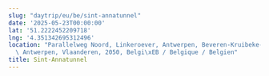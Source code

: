 ```yaml
---
slug: "daytrip/eu/be/sint-annatunnel"
date: '2025-05-23T00:00:00'
lat: '51.2222452209718'
lng: '4.351342695312496'
location: "Parallelweg Noord, Linkeroever, Antwerpen, Beveren-Kruibeke-Zwijndrecht,\
  \ Antwerpen, Vlaanderen, 2050, Belgi\xEB / Belgique / Belgien"
title: Sint-Annatunnel
---
```



